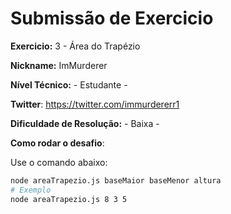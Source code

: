 # Submissão de Exercicio

**Exercicio:** 3 - Área do Trapézio

**Nickname:** ImMurderer

**Nível Técnico:** - Estudante -

**Twitter**: https://twitter.com/immurdererr1

**Dificuldade de Resolução:** - Baixa -

**Como rodar o desafio**: 

Use o comando abaixo: 
```bash
node areaTrapezio.js baseMaior baseMenor altura
# Exemplo
node areaTrapezio.js 8 3 5
```